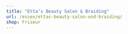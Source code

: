 ```yaml
---
title: "Etta’s Beauty Salon & Braiding"
url: /essex/ettas-beauty-salon-und-braiding/
shop: Friseur
---
```

